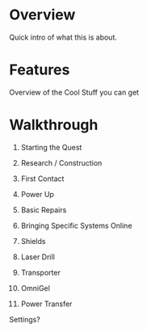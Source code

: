 # Overview
Quick intro of what this is about.


# Features
Overview of the Cool Stuff you can get

# Walkthrough 

1. Starting the Quest

2. Research / Construction

3. First Contact

4. Power Up

5. Basic Repairs

6. Bringing Specific Systems Online

7. Shields 

8. Laser Drill

9. Transporter

10. OmniGel
 
11. Power Transfer




Settings?